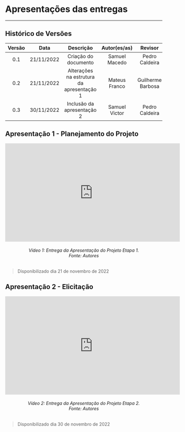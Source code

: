 # Apresentações das entregas

***

## Histórico de Versões

**Versão** | **Data** | **Descrição** | **Autor(es/as)** | **Revisor** |
:---: | :---: | :---: | :---: | :---: |
0.1 | 21/11/2022 | Criação do documento | Samuel Macedo | Pedro Caldeira |
0.2 | 21/11/2022 | Alterações na estrutura da apresentação 1 | Mateus Franco | Guilherme Barbosa |
0.3 | 30/11/2022 | Inclusão da apresentação 2 | Samuel Victor | Pedro Caldeira |

## Apresentação 1 - Planejamento do Projeto

<iframe width="560" height="315" src="https://www.youtube.com/embed/ynXzSBOs_84" title="YouTube video player" frameborder="0" allow="accelerometer; autoplay; clipboard-write; encrypted-media; gyroscope; picture-in-picture" allowfullscreen> </iframe>

<h6 align = "center"> Vídeo 1: Entrega da Apresentação do Projeto Etapa 1.
<br> Fonte: Autores </h6>

> Disponibilizado dia 21 de novembro de 2022

## Apresentação 2 - Elicitação

<iframe width="560" height="315" src="https://www.youtube.com/embed/VgOZjjHK98Q" title="YouTube video player" frameborder="0" allow="accelerometer; autoplay; clipboard-write; encrypted-media; gyroscope; picture-in-picture" allowfullscreen> </iframe>

<h6 align = "center"> Vídeo 2: Entrega da Apresentação do Projeto Etapa 2.
<br> Fonte: Autores </h6>

> Disponibilizado dia 30 de novembro de 2022
